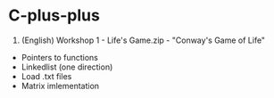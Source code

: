 # C-plus-plus

1. (English) Workshop 1 - Life's Game.zip - "Conway's Game of Life"
  - Pointers to functions
  - Linkedlist (one direction)
  - Load .txt files
  - Matrix imlementation
